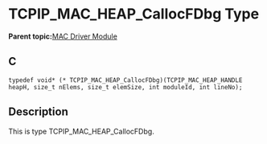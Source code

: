 # TCPIP\_MAC\_HEAP\_CallocFDbg Type

**Parent topic:**[MAC Driver Module](GUID-0C1AF471-66D4-472F-84AF-212E9E18B21D.md)

## C

```
typedef void* (* TCPIP_MAC_HEAP_CallocFDbg)(TCPIP_MAC_HEAP_HANDLE heapH, size_t nElems, size_t elemSize, int moduleId, int lineNo);
```

## Description

This is type TCPIP\_MAC\_HEAP\_CallocFDbg.

